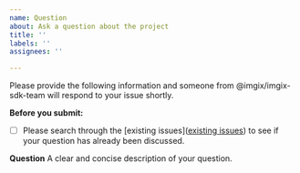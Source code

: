 ```yaml
---
name: Question
about: Ask a question about the project
title: ''
labels: ''
assignees: ''

---
```


Please provide the following information and someone from @imgix/imgix-sdk-team will respond to your issue shortly.

**Before you submit:**

- [ ] Please search through the [existing issues]([existing issues](https://github.com/imgix/imgix-core-js/issues?utf8=%E2%9C%93&q=is%3Aissue)) to see if your question has already been discussed.

**Question**
A clear and concise description of your question.
